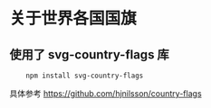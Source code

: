 # 关于世界各国国旗

## 使用了 svg-country-flags 库

```shell
    npm install svg-country-flags
```
具体参考 https://github.com/hjnilsson/country-flags